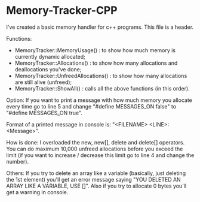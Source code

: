 # Memory-Tracker-CPP
I've created a basic memory handler for c++ programs. This file is a header.


Functions:
- MemoryTracker::MemoryUsage() : to show how much memory is currently dynamic allocated;
- MemoryTracker::Allocations() : to show how many allocations and deallocations you've done;
- MemoryTracker::UnfreedAllocations() : to show how many allocations are still alive (unfreed);
- MemoryTracker::ShowAll() : calls all the above functions (in this order).


Option:
If you want to print a message with how much memory you allocate every time
go to line 5 and change "#define MESSAGES_ON false" to "#define MESSAGES_ON true".

Format of a printed message in console is: "\<FILENAME\> \<LINE\>: \<Message\>".


How is done:
I overloaded the new, new[], delete and delete[] operators.
You can do maximum 10,000 unfreed allocations before you exceed the limit
(if you want to increase / decrease this limit go to line 4 and change the number).


Others:
If you try to delete an array like a variable (basically, just deleting the 1st element)
you'll get an error message saying "YOU DELETED AN ARRAY LIKE A VARIABLE, USE []".
Also if you try to allocate 0 bytes you'll get a warning in console.
